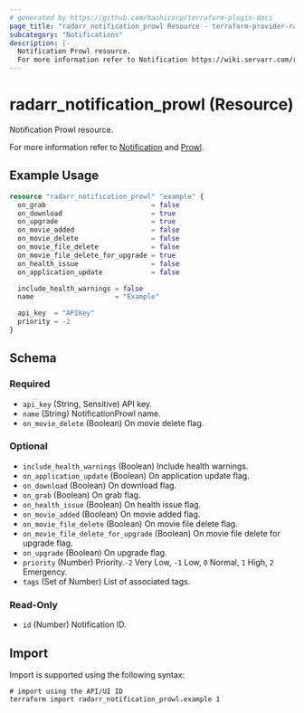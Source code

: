 ```yaml
---
# generated by https://github.com/hashicorp/terraform-plugin-docs
page_title: "radarr_notification_prowl Resource - terraform-provider-radarr"
subcategory: "Notifications"
description: |-
  Notification Prowl resource.
  For more information refer to Notification https://wiki.servarr.com/radarr/settings#connect and Prowl https://wiki.servarr.com/radarr/supported#prowl.
---
```


# radarr_notification_prowl (Resource)

<!-- subcategory:Notifications -->Notification Prowl resource.
For more information refer to [Notification](https://wiki.servarr.com/radarr/settings#connect) and [Prowl](https://wiki.servarr.com/radarr/supported#prowl).

## Example Usage

```terraform
resource "radarr_notification_prowl" "example" {
  on_grab                          = false
  on_download                      = true
  on_upgrade                       = true
  on_movie_added                   = false
  on_movie_delete                  = false
  on_movie_file_delete             = false
  on_movie_file_delete_for_upgrade = true
  on_health_issue                  = false
  on_application_update            = false

  include_health_warnings = false
  name                    = "Example"

  api_key  = "APIKey"
  priority = -2
}
```

<!-- schema generated by tfplugindocs -->
## Schema

### Required

- `api_key` (String, Sensitive) API key.
- `name` (String) NotificationProwl name.
- `on_movie_delete` (Boolean) On movie delete flag.

### Optional

- `include_health_warnings` (Boolean) Include health warnings.
- `on_application_update` (Boolean) On application update flag.
- `on_download` (Boolean) On download flag.
- `on_grab` (Boolean) On grab flag.
- `on_health_issue` (Boolean) On health issue flag.
- `on_movie_added` (Boolean) On movie added flag.
- `on_movie_file_delete` (Boolean) On movie file delete flag.
- `on_movie_file_delete_for_upgrade` (Boolean) On movie file delete for upgrade flag.
- `on_upgrade` (Boolean) On upgrade flag.
- `priority` (Number) Priority.`-2` Very Low, `-1` Low, `0` Normal, `1` High, `2` Emergency.
- `tags` (Set of Number) List of associated tags.

### Read-Only

- `id` (Number) Notification ID.

## Import

Import is supported using the following syntax:

```shell
# import using the API/UI ID
terraform import radarr_notification_prowl.example 1
```
